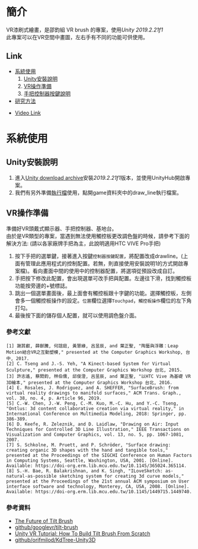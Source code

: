# 簡介
VR漆刷式繪畫，是邵鈞組 VR brush 的專案，使用*Unity 2019.2.21f1*  
此專案可以在VR空間中畫圖，左右手有不同的功能可供使用。  
## Link 
+ [系統使用](https://github.com/vr-paint/brush#%E7%B3%BB%E7%B5%B1%E4%BD%BF%E7%94%A8)
  1. [Unity安裝說明](https://github.com/vr-paint/brush#unity%E5%AE%89%E8%A3%9D%E8%AA%AA%E6%98%8E)
  2. [VR操作準備](https://github.com/vr-paint/brush#vr%E6%93%8D%E4%BD%9C%E6%BA%96%E5%82%99)
  3. [手把控制器按鍵說明](https://github.com/vr-paint/brush#%E6%89%8B%E6%8A%8A%E6%8E%A7%E5%88%B6%E5%99%A8%E6%8C%89%E9%8D%B5%E8%AA%AA%E6%98%8E)
+ [研究方法](https://github.com/vr-paint/brush/blob/ec404d3b6a79cb90b4d631c41713c9af91efe738/.github/Readme_ResearchMethods.md)
*  [Video Link](https://youtu.be/XmyNU33L2q0 "YouTube")

# 系統使用

## Unity安裝說明
1. 進入[Unity download archive](https://unity3d.com/get-unity/download/archive)安裝*2019.2.21f1*版本，並使用UnityHub開啟專案。
2. 我們有另外準備[執行檔](https://drive.google.com/file/d/1uKlinXyja1ZLymo6fSq7yu2fxcNJh7AM/view?usp=sharing)使用，點開game資料夾中的draw_line執行檔案。

## VR操作準備
準備好VR頭戴式顯示器、手把控制器、基地台。  
由於是VR類型的專案，當遇到無法使用觸控板更改調色盤的時候，請參考下面的解決方法: (請以各家廠牌手把為主，此說明適用HTC VIVE Pro手把)  
1. 按下手把的選單鍵，接著進入按鍵`控制器按鍵配置`，將配置改成drawline。(上面有管理此應用程式的控制配置。若無，則直接使用安裝說明1的方式開啟專案檔)。看向畫面中間的使用中的控制器配置，將選項從預設改成自訂。
2. 手把按下修改此配置，會出現選單可改手把與配置。左邊往下滑，找到觸控板功能按旁邊的+號標誌。
3. 跳出一個選單畫面後，最上面會有觸控板跟十字鍵的功能。選擇觸控板，左側會多一個觸控板操作的設定。`位置`欄位選擇`Touchpad`，`觸控板操作`欄位的左下角打勾。
4. 最後按下面的儲存個人配置，就可以使用調色盤介面。


### 參考文獻
```
[1]	謝其叡, 薛猷騰, 何誼庭, 黃慧緣, 呂昱辰, and 葉正聖, "陶藝與浮雕：Leap Motion結合VR之互動塑模," presented at the Computer Graphics Workshop, 台中, 2017.
[2]	C. Tseng and J.-S. Yeh, "A Kinect-based System for Virtual Sculpture," presented at the Computer Graphics Workshop 台北, 2015.
[3]	許志遙, 蔡閎鈞, 林伯儒, 邱俊澄, 呂昱辰, and 葉正聖, "以HTC Vive 為基礎 VR 3D繪本," presented at the Computer Graphics Workshop 台北, 2016.
[4]	E. Rosales, J. Rodriguez, and A. SHEFFER, "SurfaceBrush: from virtual reality drawings to manifold surfaces," ACM Trans. Graph., vol. 38, no. 4, p. Article 96, 2019.
[5]	C.-W. Chen, J.-W. Peng, C.-M. Kuo, M.-C. Hu, and Y.-C. Tseng, "Ontlus: 3d content collaborative creation via virtual reality," in International Conference on Multimedia Modeling, 2018: Springer, pp. 386-389.
[6]	D. Keefe, R. Zeleznik, and D. Laidlaw, "Drawing on Air: Input Techniques for Controlled 3D Line Illustration," IEEE Transactions on Visualization and Computer Graphics, vol. 13, no. 5, pp. 1067-1081, 2007.
[7]	S. Schkolne, M. Pruett, and P. Schröder, "Surface drawing: creating organic 3D shapes with the hand and tangible tools," presented at the Proceedings of the SIGCHI Conference on Human Factors in Computing Systems, Seattle, Washington, USA, 2001. [Online]. Available: https://doi-org.erm.lib.mcu.edu.tw/10.1145/365024.365114.
[8]	S.-H. Bae, R. Balakrishnan, and K. Singh, "ILoveSketch: as-natural-as-possible sketching system for creating 3d curve models," presented at the Proceedings of the 21st annual ACM symposium on User interface software and technology, Monterey, CA, USA, 2008. [Online]. Available: https://doi-org.erm.lib.mcu.edu.tw/10.1145/1449715.1449740.
```

### 參考資料
- [The Future of Tilt Brush](https://opensource.googleblog.com/2021/01/the-future-of-tilt-brush.html?fbclid=IwAR1vozx-rK-ldgz0Tcc2TVXNJutNq1DX1O2dpW7Z0HgNXwDjXyFr8geXPEc "Google Open Source Blog")  
- [github/googlevr/tilt-brush](https://github.com/googlevr/tilt-brush "github") 
- [Unity VR Tutorial: How To Build Tilt Brush From Scratch](https://youtu.be/eMJATZI0A7c "YouTube")  
- [github/orifmilod/KdTree-Unity3D](https://github.com/orifmilod/KdTree-Unity3D "github") 

